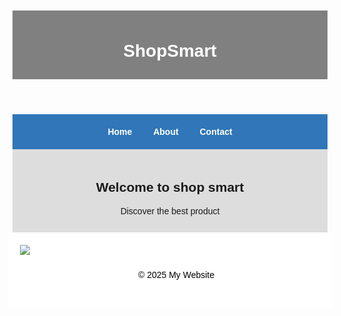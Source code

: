 <html>
<head>
  <title>ShopSmart</title>
  <style>
  body {
            font-family: Arial, sans-serif;
            margin: 0;
            padding: 20px;
        }
        header {
            background-color: gray;
            color: white;
            padding: 10px;
            text-align: center;
        }
        nav {
            background-color: #3076b8;
            padding: 20px;
            text-align: center;
        }
        nav a {
            color:white;
            margin: 0 15px;
            text-decoration: none;
            font-weight: bold;
        }
        .banner {
            background-color: #ddd;
            text-align: center;
            padding: 20px 20px;
        }
        .product{
            background-color: white;
            padding: 20px;
            align-items=center;
          margin:-8px;
          }
       footer{
            background-color: sky-blue;
            color: black;
            width: 100%;
            padding: 10px;
            text-align: center;
        }
  </style>
</head>
<body>
  <header>
    <h1>ShopSmart</h1>
  </header>
  <nav>
    <a href="#">Home</a>
    <a href="#">About</a>
    <a href="#">Contact</a>
  </nav>
  <div class="banner">
    <h2>Welcome to shop smart</h2>
    <p>Discover the best product</p>
</div>
  <div class="product">
    <img src="55772BMLR">
  <footer>
    <p>&copy; 2025 My Website</p>
  </footer>
</body>
</html>
